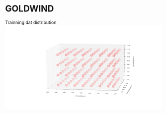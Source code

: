 # GOLDWIND
Trainning dat distribution
<img src="https://github.com/hedongya/GOLDWIND/blob/master/data.png" width = "1000">
